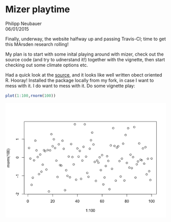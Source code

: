# Mizer playtime
Philipp Neubauer  
06/01/2015  

Finally, underway, the website halfway up and passing Travis-CI; time to get this MArsden research rolling!

My plan is to start with some inital playing around with mizer, check out the source code (and try to udnerstand it!) together with the vignette, then start checking out some climate options etc.

Had a quick look at the [source](https://github.com/Philipp-Neubauer/mizer/tree/master/R), and it looks like well written obect oriented R. Hooray! Installed the package locally from my fork, in case I want to mess with it. I do want to mess with it. Do some vignette play:


```r
plot(1:100,rnorm(100))
```

![](2015-01-08-rmarkdown-test_files/figure-html/unnamed-chunk-1-1.png) 

